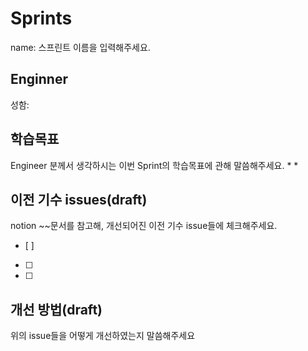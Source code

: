 # Sprints
name: 스프린트 이름을 입력해주세요.

## Enginner
성함: 

## 학습목표
Engineer 분께서 생각하시는 이번 Sprint의 학습목표에 관해 말씀해주세요.
*
*

## 이전 기수 issues(draft)
notion ~~문서를 참고해, 개선되어진 이전 기수 issue들에 체크해주세요.
- [ ] 
- [ ] 
- [ ] 

## 개선 방법(draft)
위의 issue들을 어떻게 개선하였는지 말씀해주세요